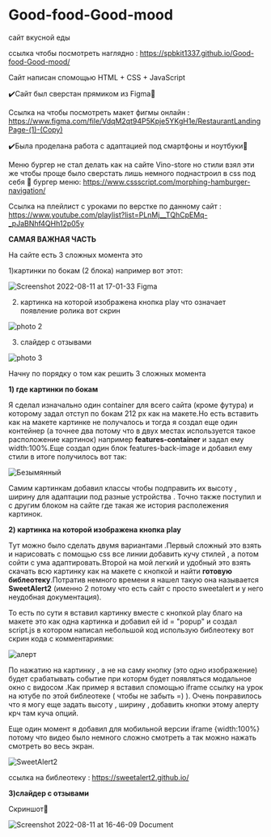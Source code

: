 # Good-food-Good-mood

сайт вкусной еды

ссылка чтобы посмотреть наглядно : https://spbkit1337.github.io/Good-food-Good-mood/

Сайт написан спомощью HTML + CSS + JavaScript

✔️Сайт был сверстан прямиком из Figma🎨

Ссылка на чтобы посмотреть макет фигмы онлайн : https://www.figma.com/file/VdqM2qt94P5Kpje5YKgH1e/RestaurantLandingPage-(1)-(Copy)

✔️Была проделана работа с адаптацией под смартфоны и ноутбуки📱

Меню бургер не стал делать как на сайте Vino-store но стили взял эти же чтобы проще было сверстать лишь немного поднастроил в css под себя 
🍔 бургер меню: https://www.cssscript.com/morphing-hamburger-navigation/

Ссылка на плейлист с уроками по верстке по данному сайт : https://www.youtube.com/playlist?list=PLnMj__TQhCpEMq-_pJaBNhf4QHh12p05y

<b>САМАЯ ВАЖНАЯ ЧАСТЬ</b>

На сайте есть 3 сложных момента это 

1)картинки по бокам  (2 блока) например вот этот:

![Screenshot 2022-08-11 at 17-01-33 Figma](https://user-images.githubusercontent.com/51737588/184151662-7ce37e11-f56d-451d-ac69-c7a2e589dca6.jpg)

2) картинка на которой изображена кнопка play что означает появление ролика вот скрин

![photo 2](https://user-images.githubusercontent.com/51737588/184152197-8ba80b16-10e0-423b-be5b-858bf31cfc5b.jpg)

3) слайдер с отзывами 

![photo 3](https://user-images.githubusercontent.com/51737588/184152511-1f2da876-bd00-46c8-aeb3-53b25086d722.jpg)


Начну по порядку о том как решить 3 сложных момента

<b>1) где картинки по бокам </b>

Я сделал изначально один container для всего сайта (кроме футура) и которому задал отступ по бокам 212 px как на макете.Но есть вставить как на макете картинке не получалось и тогда я создал еще один контейнер (а точнее два потому что в двух местах используется такое расположение картинок) например <b>features-container</b> и задал ему width:100%.Еще создал один блок features-back-image и добавил ему стили в итоге получилось вот так:

![Безымянный](https://user-images.githubusercontent.com/51737588/184154246-997a355a-6ea7-4af0-98aa-f50dbc766ca4.jpg)

Самим картинкам добавил классы чтобы подправить их высоту , ширину для адаптации под разные устройства . Точно также поступил и с другим блоком на сайте где такая же история располежения картинок.


<b>2) картинка на которой изображена кнопка play </b>

Тут можно было сделать двумя вариантами .Первый сложный это взять и нарисовать с помощью css все линии добавить кучу стилей , а потом сойти с ума адаптировать.Второй на мой легкий и удобный это взять скачать всю картинку как на макете с кнопкой и найти <b>готовую библеотеку</b>.Потратив немного времени я нашел такую она называется <b>SweetAlert2</b> (именно 2 потому что есть сайт с просто sweetalert и у него неудобная документация).

То есть по сути я вставил картинку вместе с кнопкой play благо на макете это как одна картинка и  добавил ей id = "popup" и создал script.js в котором написал небольшой код использую библеотеку вот скрин кода с комментариями:

![алерт](https://user-images.githubusercontent.com/51737588/184156892-d95ccacd-7ca5-48ff-97e4-85a3ffbea7d3.jpg)

По нажатию на картинку , а не на саму кнопку (это одно изображение) будет срабатывать событие при которм будет появляться модальное окно с видосом .Как пример я вставил спомощью iframe ссылку на урок на ютубе по этой библеотеке ( чтобы не забыть =) ). Очень понравилось что я могу еще задать высоту , ширину , добавить кнопки этому алерту крч там куча опций.

Еще один момент я добавил для мобильной версии iframe {width:100%} потому что видео было немного сложно смотреть а так можно нажать смотреть во весь экран.

![SweetAlert2](https://user-images.githubusercontent.com/51737588/184158859-b3aee36e-c6a5-4aad-a37b-c4532e366a61.png)

ссылка на библеотеку : https://sweetalert2.github.io/

<b>3)слайдер с отзывами </b>




Скриншот🦉

![Screenshot 2022-08-11 at 16-46-09 Document](https://user-images.githubusercontent.com/51737588/184150757-07f215f5-f9c0-4c90-83c0-c26300fb787c.png)
